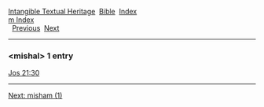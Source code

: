 [Intangible Textual Heritage](../../index)  [Bible](../index) 
[Index](index)   
[m Index](_m_)  
  [Previous](c07478)  [Next](c07480) 

------------------------------------------------------------------------

### &lt;mishal&gt; 1 entry

[Jos 21:30](../kjv/jos021.htm#030)  

------------------------------------------------------------------------

[Next: misham (1)](c07480)
